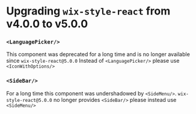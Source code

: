 # Upgrading `wix-style-react` from v4.0.0 to v5.0.0

### `<LanguagePicker/>`

This component was deprecated for a long time and is no longer available since `wix-style-react@5.0.0`
Instead of `<LanguagePicker/>` please use `<IconWithOptions/>`

### `<SideBar/>`

For a long time this component was undershadowed by `<SideMenu/>`.
`wix-style-react@5.0.0` no longer provides `<SideBar/>` please instead
use `<SideMenu/>`
